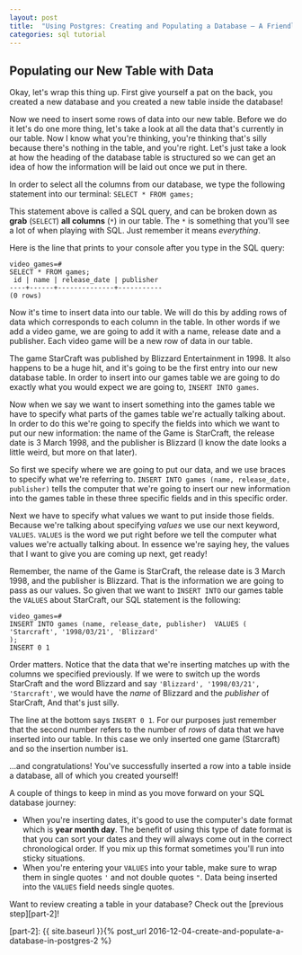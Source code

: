```yaml
---
layout: post
title:  "Using Postgres: Creating and Populating a Database — A Friendly Tutorial -- Level 3"
categories: sql tutorial
---
```


## Populating our New Table with Data

Okay, let's wrap this thing up. First give yourself a pat on the back, you created a new database and you created a new table inside the database!

Now we need to insert some rows of data into our new table. Before we do it let's do one more thing, let's take a look at all the data that's currently in our table. Now I know what you're thinking, you're thinking that's silly because there's nothing in the table, and you're right. Let's just take a look at how the heading of the database table is structured so we can get an idea of how the information will be laid out once we put in there.

In order to select all the columns from our database, we type the following statement into our terminal: `SELECT * FROM games;`

This statement above is called a SQL query, and can be broken down as **grab** (`SELECT`) **all columns** (`*`) in our table. The `*` is something that you'll see a lot of when playing with SQL. Just remember it means *everything*.


Here is the line that prints to your console after you type in the SQL query:

```
video_games=#
SELECT * FROM games;
 id | name | release_date | publisher
----+------+--------------+-----------
(0 rows)
```

Now it's time to insert data into our table. We will do this by adding rows of data which corresponds to each column in the table. In other words if we add a video game, we are going to add it with a name, release date and a publisher. Each video game will be a new row of data in our table.

The game StarCraft was published by Blizzard Entertainment in 1998. It also happens to be a huge hit, and it's going to be the first entry into our new database table. In order to insert into our games table we are going to do exactly what you would expect we are going to, `INSERT INTO games`. 

Now when we say we want to insert something into the games table we have to specify what parts of the games table we're actually talking about. In order to do this we're going to specify the fields into which we want to put our new information: the name of the Game is StarCraft, the release date is 3 March 1998, and the publisher is Blizzard (I know the date looks a little weird, but more on that later). 

So first we specify where we are going to put our data, and we use braces to specify what we're referring to. `INSERT INTO games (name, release_date, publisher)` tells the computer that we're going to insert our new information into the games table in these three specific fields and in this specific order.

Next we have to specify what values we want to put inside those fields. Because we're talking about specifying *values* we use our next keyword, `VALUES`. `VALUES` is the word we put right before we tell the computer what values we're actually talking about. In essence we're saying hey, the values that I want to give you are coming up next, get ready!

Remember, the name of the Game is StarCraft, the release date is 3 March 1998, and the publisher is Blizzard. That is the information we are going to pass as our values. So given that we want to `INSERT INTO` our games table the `VALUES` about StarCraft, our SQL statement is the following:

```
video_games=#                                                                                      
INSERT INTO games (name, release_date, publisher)  VALUES (
'Starcraft', '1998/03/21', 'Blizzard'
);
INSERT 0 1
```

Order matters. Notice that the data that we're inserting matches up with the columns we specified previously. If we were to switch up the words StarCraft and the word Blizzard and say `'Blizzard', '1998/03/21', 'Starcraft'`, we would have the *name* of Blizzard and the *publisher* of StarCraft, And that's just silly. 

The line at the bottom says `INSERT 0 1`. For our purposes just remember that the second number refers to the number of *rows* of data that we have inserted into our table. In this case we only inserted one game (Starcraft) and so the insertion number is`1`.

...and congratulations! You've successfully inserted a row into a table inside a database, all of which you created yourself!

A couple of things to keep in mind as you move forward on your SQL database journey: 

* When you're inserting dates, it's good to use the computer's date format which is **year month day**. The benefit of using this type of date format is that you can sort your dates and they will always come out in the correct chronological order. If you mix up this format sometimes you'll run into sticky situations.
* When you're entering your `VALUES` into your table, make sure to wrap them in single quotes `'` and not double quotes `"`. Data being inserted into the `VALUES` field needs single quotes.


Want to review creating a table in your database? Check out the [previous step][part-2]!


[postgres-app]: http://postgresapp.com/
[part-2]: {{ site.baseurl }}{% post_url 2016-12-04-create-and-populate-a-database-in-postgres-2 %}